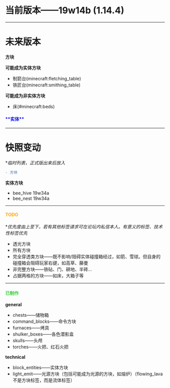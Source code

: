 # 当前版本——19w14b (1.14.4)


***


# 未来版本

**方块**

**可能成为实体方块**

- 制箭台(minecraft:fletching_table)
- 铁匠台(minecraft:smithing_table)

**可能成为非实体方块**

- 床(#minecraft:beds)


<h4 style="color: blue">**实体**</h4>


***


# 快照变动
**临时列表，正式版出来后放入*


```diff
- 方块
```

**实体方块**

- bee_hive  19w34a
- bee_nest  19w34a


***


<h4 style="color: orange">TODO</h4>

**优先度由上至下，若有其他标签请求可在论坛内私信本人。有意义的标签、技术性标签优先*

- 透光方块
- 所有方块
- 完全穿透类方块——既不影响/阻碍实体碰撞箱经过，如箭、雪球。但自身的碰撞箱会阻碍玩家右键，如高草、藤曼
- 非完整方块——铁砧、门、耕地、半砖...
- 占据两格的方块——如床，大箱子等

***

<h4 style="color: limegreen">已制作</h4>

**general**

- chests——储物箱
- command_blocks——命令方块
- furnaces——烤具
- shulker_boxes——各色潜影盒
- skulls——头颅
- torches——火把、红石火把

**technical**

- block_entities——实体方块
- light_emit——光源方块（包括可能成为光源的方块，如熔炉）（flowing_lava不是方块标签，而是流体标签）

